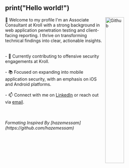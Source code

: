 ## print("Hello world!") 

<!--
**Ab-Mhd/Ab-Mhd** is a ✨ _special_ ✨ repository because its `README.md` (this file) appears on your GitHub profile. --!>


<img width="35%" align="right" alt="Github" src="https://user-images.githubusercontent.com/48678280/88862734-4903af80-d201-11ea-968b-9c939d88a37c.gif" />

👋 Welcome to my profile

I'm an Associate Consultant at Kroll with a strong background in web application penetration testing and client-facing reporting. I thrive on transforming technical findings into clear, actionable insights.

<br><br><br>
- 🔭 Currently contributing to offensive security engagements at Kroll.<br><br>
- 📚 Focused on expanding into mobile application security, with an emphasis on iOS and Android platforms.<br><br>
- 📫 Connect with me on <a href="https://www.linkedin.com/in/abmhd">LinkedIn</a> or reach out via <a href="mailto:ab.mhd@pm.me">email</a>.<br>




<br><br><br>
<span font-size=:"small"> <i>Formating Inspired By [hazemessam](https://github.com/hazemessam)</i></span>
 
